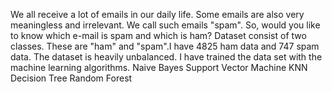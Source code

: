 We all receive a lot of emails in our daily life. Some emails are also very meaningless and irrelevant. We call such emails "spam". So, would you like to know which e-mail is spam and which is ham?
Dataset consist of two classes. These are "ham" and "spam".I have 4825 ham data and 747 spam data. The dataset is heavily unbalanced.
I have trained the data set with the machine learning algorithms.
  Naive Bayes
  Support Vector Machine
  KNN
  Decision Tree
  Random Forest
